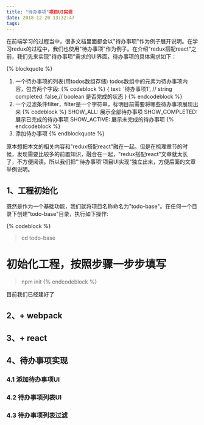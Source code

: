 ```yaml
---
title: "待办事项"项目UI实现
date: 2018-12-20 13:32:47
tags:
---
```


在前端学习的过程当中，很多文档里面都会以"待办事项"作为例子展开说明。在学习redux的过程中，我们也使用"待办事项"作为例子。在介绍"redux搭配react"之前，我们先来实现"待办事项"需求的UI界面。待办事项的具体需求如下：

{% blockquote %}
1. 一个待办事项的列表(用todos数组存储)
   todos数组中的元素为待办事项内容，包含两个字段:
   {% codeblock %}
   {
       text: '待办事项1', // string
       completed: false,// boolean 是否完成的状态
   }
   {% endcodeblock %}
2. 一个过滤条件filter，filter是一个字符串，标明目前需要将哪些待办事项展现出来
   {% codeblock %}
    SHOW_ALL: 展示全部待办事项
    SHOW_COMPLETED: 展示已完成的待办事项
    SHOW_ACTIVE: 展示未完成的待办事项
   {% endcodeblock %}
3. 添加待办事项
{% endblockquote %}


原本想把本文的相关内容和"redux搭配react"融在一起。但是在梳理章节的时候，发现需要比较多的前置知识，融合在一起，"redux搭配react"文章就太长了，不方便阅读。所以我们把"'待办事项'项目UI实现"独立出来，方便后面的文章举例说明。

## 1、工程初始化

既然是作为一个基础功能，我们就将项目名称命名为"todo-base"。在任何一个目录下创建"todo-base"目录，执行如下操作:

{% codeblock %}
> cd todo-base
# 初始化工程，按照步骤一步步填写
> npm init 
{% endcodeblock %}

目前我们已经建好了


## 2、+ webpack

## 3、+ react

## 4、待办事项实现

### 4.1 添加待办事项UI

### 4.2 待办事项列表UI

### 4.3 待办事项列表过滤



